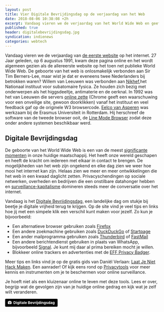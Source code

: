 ```yaml
---
layout: post
title: Vier Digitale Bevrijdingsdag op de verjaardag van het Web
date: 2018-08-06 10:38:08 +2h
excerpt: Vandaag vieren we de verjaardag van het World Wide Web en geef ik je een paar tips voor privacyvriendelijke alternatieve browsers, mailprogramma en berichtendiensten. 
published: true
header: digitalebevrijdingsdag.jpg
syndication: indienews
categories: webtech
---
```

Vandaag vieren we de verjaardag van [de eerste website](http://info.cern.ch/hypertext/WWW/TheProject.html) op het internet. 27 Jaar geleden, op 6 augustus 1991, kwam deze pagina online en het wordt algemeen gezien als de allereerste website op het toen net publieke World Wide Web. De geboorte van het web is onlosmakelijk verbonden aan Sir Tim Berners-Lee, maar wist je dat er eveneens twee Nederlanders bij betrokken waren? Willem van Leeuwen was verbonden aan [Nikhef](https://www.nikhef.nl/),het Nationaal instituut voor subatomaire fysica. Ze houden zich bezig met onderwerpen als het higgsdeeltje, antimaterie en de oerknal. In 1992 was het van Leeuwen die servers [online zette](https://nic.nikhef.nl/~a03/www/default/NikhefGuide.html) (Chrome geeft een waarschuwing voor een onveilige site, gewoon doorklikken) vanaf het instituut en veel feedback gaf op de originele W3 browsercode. 
[Eelco van Asperen](https://en.wikipedia.org/wiki/Eelco_van_Asperen) was werkzaam bij de Erasmus Universiteit in Rotterdam. Hij herschreef de software van de tweede browser ooit, de [Line Mode Browser](https://en.wikipedia.org/wiki/Line_Mode_Browser) zodat deze onder andere systemen beschikbaar werd. 

## Digitale Bevrijdingsdag
De geboorte van het World Wide Web is een van de meest [significante momenten](https://web.archive.org/web/20160630220524/https://www.britishcouncil.org/80moments/?_e_pi_=7%2CPAGE_ID10%2C5655166218) in onze huidige maatschappij. Het heeft onze wereld geschapen en heeft de kracht om iedereen met elkaar in contact te brengen. De mogelijkheden van het web zijn ongekend en elke dag zien we weer hoe mooi het internet kan zijn. Helaas zien we meer en meer ontwikkelingen die het web in een kwaad daglicht zetten. Privacyschendingen op sociale netwerken, overheden en bedrijven die een onstilbare datahonger hebben en [surveillance-kapitalisme](https://www.marketingfacts.nl/berichten/de-surveillance-van-facebook-en-google-is-het-nieuwe-kapitalisme) domineren steeds meer de conversatie over het internet. 

Vandaag is het [Digitale Bevrijdingsdag](https://www.digitalebevrijdingsdag.nl/), een landelijke dag om stukje bij beetje je digitale vrijheid terug te krijgen. Op de site vind je veel tips en links hoe jij met een simpele klik een verschil kunt maken voor jezelf. Zo kun je bijvoorbeeld:

* Een alternatieve browser gebruiken zoals [Firefox](https://www.mozilla.org/en-US/firefox/new/)
* Een andere zoekmachine gebruiken zoals [DuckDuckGo](https://www.duckduckgo.com/) of [Startpage](https://www.startpage.com/)
* Een ander mailprogramma gebruiken zoals [Thunderbird](https://www.thunderbird.net/en-US/) of [FastMail](https://www.fastmail.com/)
* Een andere berichtendienst gebruiken in plaats van WhatsApp, bijvoorbeeld [Signal](https://signal.org/). Je kunt mij daar al prima bereiken mocht je willen. 
* Blokkeer online trackers en advertenties met de [EFF Privacy Badger](https://www.eff.org/privacybadger).

Meer tips en links vind je op de gratis gids van Daniël Verlaan: [Laat Je Niet Hack Maken](https://www.laatjeniethackmaken.nl/). Een aanrader! Of kijk eens rond op [Privacytools](https://www.privacytools.io/) voor meer kennis en instrumenten om je te beschermen voor online surveillance.

Je hoeft niet als een kluizenaar online te leven met deze tools. Lees er over, begrijp wat de gevolgen zijn van je huidige online gedrag en kijk wat je zelf wilt veranderen. 

<a style="background-color:black;color:white;text-decoration:none;padding:4px 6px;font-family:-apple-system, BlinkMacSystemFont, &quot;San Francisco&quot;, &quot;Helvetica Neue&quot;, Helvetica, Ubuntu, Roboto, Noto, &quot;Segoe UI&quot;, Arial, sans-serif;font-size:12px;font-weight:bold;line-height:1.2;display:inline-block;border-radius:3px;" href="https://www.digitalebevrijdingsdag.nl/" target="_blank" rel="noopener noreferrer"><span style="display:inline-block;padding:2px 3px;"><svg xmlns="http://www.w3.org/2000/svg" style="height:12px;width:auto;position:relative;vertical-align:middle;top:-1px;fill:white;" viewBox="0 0 32 32"><title>unsplash-logo</title><path d="M20.8 18.1c0 2.7-2.2 4.8-4.8 4.8s-4.8-2.1-4.8-4.8c0-2.7 2.2-4.8 4.8-4.8 2.7.1 4.8 2.2 4.8 4.8zm11.2-7.4v14.9c0 2.3-1.9 4.3-4.3 4.3h-23.4c-2.4 0-4.3-1.9-4.3-4.3v-15c0-2.3 1.9-4.3 4.3-4.3h3.7l.8-2.3c.4-1.1 1.7-2 2.9-2h8.6c1.2 0 2.5.9 2.9 2l.8 2.4h3.7c2.4 0 4.3 1.9 4.3 4.3zm-8.6 7.5c0-4.1-3.3-7.5-7.5-7.5-4.1 0-7.5 3.4-7.5 7.5s3.3 7.5 7.5 7.5c4.2-.1 7.5-3.4 7.5-7.5z"></path></svg></span><span style="display:inline-block;padding:2px 3px;">Digitale Bevrijdingsdag</span></a>
